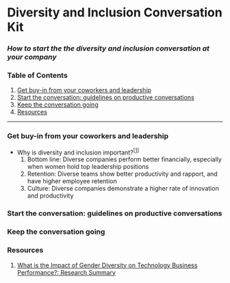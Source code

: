 # Diversity and Inclusion Conversation Kit

### _How to start the the diversity and inclusion conversation at your company_

### Table of Contents
  1. [Get buy-in from your coworkers and leadership](#buy-in)
  1. [Start the conversation: guidelines on productive conversations](#start-convo)
  1. [Keep the conversation going](#cont-convo)
  1. [Resources](#resources)

-----

### <a name="buy-in"></a> Get buy-in from your coworkers and leadership
  - Why is diversity and inclusion important?<sup>[[1](#r-1)]</sup>
    1. Bottom line: Diverse companies perform better financially, especially when women hold top leadership positions
    1. Retention: Diverse teams show better productivity and rapport, and have higher employee retention
    1. Culture: Diverse companies demonstrate a higher rate of innovation and productivity

### <a name="start-convo"></a> Start the conversation: guidelines on productive conversations

### <a name="cont-convo"></a> Keep the conversation going

### <a name="resources"></a> Resources
  1. <a name="r-1"></a> [What is the Impact of Gender Diversity on Technology Business Performance?: Research Summary](https://www.ncwit.org/sites/default/files/resources/impactgenderdiversitytechbusinessperformance_print.pdf)
